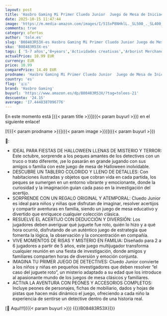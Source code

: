```yaml
---
layout: post
title: 'Hasbro Gaming Mi Primer Cluedo Junior  Juego de Mesa de Iniciación  Diversión en Familia  Fiestas de Halloween con Amigos  Peones con Personajes de Colores  Misterio del Juguete Roto  Idea de Regalo'
date: 2025-10-15 11:47:44
image: 'https://m.media-amazon.com/images/I/515xP8NHklL._SL500_._SL400_.jpg'
comments: true
category: ofertas
author: 'tole.es'
slug: 'B08483R53X-es Hasbro Gaming Mi Primer Cluedo Junior Juego de Mesa de...'
sku: 'B08483R53X-es'
tags: [ '5-7 años','8+years','Actividades creativas','Arborist Merchandising Root','CML-Toys','Games & Entertainment','Juego de mesa','Juegos de misterio','Juegos de tablero','Juegos y accesorios para juegos','Juguetes','Juguetes Hasbro','Juguetes electrónicos','Juguetes y juegos','Paid Social - CML Toys','Puzzles y rompecabezas','Selección de juegos y juguetes','Self Service','Special Features Stores','Tienda Juegos en Familia (Hasbro)','Top brands in Toys','Toys All','Under20','Vehículos, muñecos y figuras','b6d17eda-2c26-45ed-a098-453a9f96e839_0','b6d17eda-2c26-45ed-a098-453a9f96e839_1101','b6d17eda-2c26-45ed-a098-453a9f96e839_1601','b6d17eda-2c26-45ed-a098-453a9f96e839_2001','b6d17eda-2c26-45ed-a098-453a9f96e839_2401','b6d17eda-2c26-45ed-a098-453a9f96e839_2601','b6d17eda-2c26-45ed-a098-453a9f96e839_3601','b6d17eda-2c26-45ed-a098-453a9f96e839_4301','b6d17eda-2c26-45ed-a098-453a9f96e839_6301','b6d17eda-2c26-45ed-a098-453a9f96e839_6901','b6d17eda-2c26-45ed-a098-453a9f96e839_7701','b6d17eda-2c26-45ed-a098-453a9f96e839_8201','b6d17eda-2c26-45ed-a098-453a9f96e839_8301','b6d17eda-2c26-45ed-a098-453a9f96e839_901','halloween','hasbro gaming','🇪🇸', ]
actualPrice: 10.99 EUR
currency: EUR
price: 10.99
comparePrice: 14.49 EUR
prodname: 'Hasbro Gaming Mi Primer Cluedo Junior  Juego de Mesa de Iniciación  Diversión en Familia  Fiestas de Halloween con Amigos  Peones con Personajes de Colores  Misterio del Juguete Roto  Idea de Regalo'
country: 'es'
flag: '🇪🇸'
brand: 'Hasbro Gaming'
buyurl: 'https://www.amazon.es/dp/B08483R53X/?tag=tolees-21'
descuento: '24.15'
average: '17.4448387096776'
---
```


En este momento está [{{< param title >}}]({{< param buyurl >}}) en el siguiente enlace!

[![{{< param prodname >}}]({{< param image >}})]({{< param buyurl >}})

🔎:

- IDEAL PARA FIESTAS DE HALLOWEEN LLENAS DE MISTERIO Y TERROR: Este octubre, sorprende a los peques amantes de los detectives con un truco o trato diferente, ¡se lo pasarán en grande jugando con sus amigos o familia con este juego de mesa de Halloween inolvidable.
- DESCUBRE UN TABLERO COLORIDO Y LLENO DE DETALLES: Con habitaciones ilustradas y objetos que cobran vida en cada partida, los peques se sumergen en un entorno vibrante y emocionante, donde la curiosidad y la imaginación guían cada paso en la investigación del acertijo.
- SORPRENDE CON UN REGALO ORIGINAL Y ATEMPORAL: Cluedo Junior es ideal para niños y niñas que disfrutan de imaginar, resolver acertijos y compartir aventuras en familia, siendo un juego de mesa educativo y divertido que enriquece cualquier colección clásica.
- RESUELVE EL ACERTIJO CON DEDUCCIÓN Y DIVERSIÓN: Los jugadores deben averiguar qué juguete fue roto, quién lo hizo y a qué hora ocurrió, disfrutando de un auténtico juego de estrategia que fomenta la lógica, la observación y la concentración en compañía.
- VIVE MOMENTOS DE RISAS Y MISTERIO EN FAMILIA: Diseñado para 2 a 6 jugadores a partir de 5 años, este juego multijugador transforma cualquier reunión en una fiesta de investigación, donde amigos y familiares comparten horas de diversión y emoción conjunta.
- IMAGINA TU PRIMER JUEGO DE DETECTIVES: Cluedo Junior convierte a los niños y niñas en pequeños investigadores que deben resolver “el caso del juguete roto”, un misterio adaptado a su edad que los introduce al apasionante mundo de los juegos de mesa clásicos y familiares.
- ACTIVA LA AVENTURA CON PEONES Y ACCESORIOS COMPLETOS: Incluye peones de personajes, fichas de mobiliario, dados y hojas de pistas que hacen más dinámico el juego, ofreciendo a cada niño la experiencia de sentirse un detective dentro de una historia real.

[🛒 Aquí!!!]({{< param buyurl >}})
{{<world>}}B08483R53X{{</world>}}
